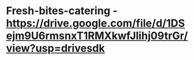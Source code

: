 


# Fresh-bites-catering -https://drive.google.com/file/d/1DSejm9U6rmsnxT1RMXkwfJlihj09trGr/view?usp=drivesdk
